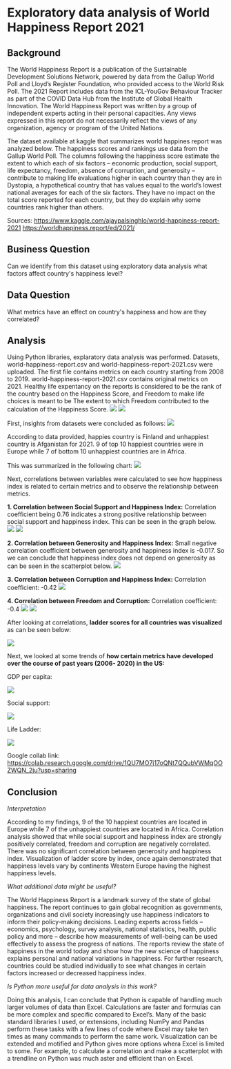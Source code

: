 # Exploratory data analysis of World Happiness Report 2021

## Background 

The World Happiness Report is a publication of the Sustainable Development Solutions Network, powered by data from the Gallup World Poll and Lloyd’s Register Foundation, who provided access to the World Risk Poll. The 2021 Report includes data from the ICL-YouGov Behaviour Tracker as part of the COVID Data Hub from the Institute of Global Health Innovation. The World Happiness Report was written by a group of independent experts acting in their personal capacities. Any views expressed in this report do not necessarily reflect the views of any organization, agency or program of the United Nations.

The dataset available at kaggle that summarizes world happines report was analyzed below. 
The happiness scores and rankings use data from the Gallup World Poll. The columns following the happiness score estimate the extent to which each of six factors – economic production, social support, life expectancy, freedom, absence of corruption, and generosity – contribute to making life evaluations higher in each country than they are in Dystopia, a hypothetical country that has values equal to the world’s lowest national averages for each of the six factors. They have no impact on the total score reported for each country, but they do explain why some countries rank higher than others. 

Sources: https://www.kaggle.com/ajaypalsinghlo/world-happiness-report-2021
https://worldhappiness.report/ed/2021/

## Business Question

Can we identify from this dataset using exploratory data analysis what factors affect country's happiness level?

## Data Question

What metrics have an effect on country's happiness and how are they correlated?

## Analysis 

Using Python libraries, explaratory data analysis was performed. Datasets, world-happiness-report.csv and world-happiness-report-2021.csv were uploaded. The first file contains metrics on each country starting from 2008 to 2019. world-happiness-report-2021.csv contains original metrics on 2021. Healthy life expentancy on the reports is considered to be the rank of the country based on the Happiness Score, and Freedom to make life choices is meant to be The extent to which Freedom contributed to the calculation of the Happiness Score.
![](https://github.com/DurdonaG/WorldHappinessReport/blob/main/Images/Screen%20Shot%202021-04-15%20at%202.31.08%20AM.png)
![](https://github.com/DurdonaG/WorldHappinessReport/blob/main/Images/Screen%20Shot%202021-04-15%20at%202.31.31%20AM.png)

First, insights from datasets were concluded as follows: 
![](https://github.com/DurdonaG/WorldHappinessReport/blob/main/Images/image.png)

According to data provided, happies country is Finland and unhappiest country is Afganistan for 2021. 9 of top 10 happiest countries were in Europe while 7 of bottom 10 unhappiest countries are in Africa. 

This was summarized in the following chart: 
![](https://github.com/DurdonaG/WorldHappinessReport/blob/main/Images/Summary1.png)

Next, correlations between variables were calculated to see how happiness index is related to certain metrics and to observe the relationship between metrics. 

**1. Correlation between Social Support and Happiness Index:** 
Correlation coefficient being 0.76 indicates a strong positive relationship between social support and happiness index. This can be seen in the graph below. 
![](https://github.com/DurdonaG/WorldHappinessReport/blob/main/Images/SocialsHI.png)
![](https://github.com/DurdonaG/WorldHappinessReport/blob/main/Images/SSHI.png)

**2. Correlation between Generosity and Happiness Index:** 
Small negative correlation coefficient between generosity and happiness index is -0.017. So we can conclude that happiness index does not depend on generosity as can be seen in the scatterplot below. 
![](https://github.com/DurdonaG/WorldHappinessReport/blob/main/Images/Generosity%20HI.png)

**3. Correlation between Corruption and Happiness Index:**
Correlation coefficient: -0.42
![](https://github.com/DurdonaG/WorldHappinessReport/blob/main/Images/CorruptionHI.png)

**4. Correlation between Freedom and Corruption:**
Correlation coefficient: -0.4
![](https://github.com/DurdonaG/WorldHappinessReport/blob/main/Images/FreedomCorruption.png)
![](https://github.com/DurdonaG/WorldHappinessReport/blob/main/Images/FreedomC.png)

After looking at correlations, **ladder scores for all countries was visualized** as can be seen below: 

![](https://github.com/DurdonaG/WorldHappinessReport/blob/main/Images/Ladder%20Scores.png) 

Next, we looked at some trends of **how certain metrics have developed over the course of past years (2006- 2020) in the US:**

GDP per capita:

![](https://github.com/DurdonaG/WorldHappinessReport/blob/main/Images/USGDP.png)

Social support:

![](https://github.com/DurdonaG/WorldHappinessReport/blob/main/Images/USSocial%20support.png)

Life Ladder:

![](https://github.com/DurdonaG/WorldHappinessReport/blob/main/Images/USlifeladder.png)


Google collab link: https://colab.research.google.com/drive/1QU7MO7j17oQNt7QQubVWMqOOZWQN_2ju?usp=sharing


## Conclusion

*Interpretation* 

According to my findings, 9 of the 10 happiest countries are located in Europe while 7 of the unhappiest countries are located in Africa. Correlation analysis showed that while social support and happiness index are strongly positively correlated, freedom and corruption are negatively correlated. There was no significant correlation between generosity and happiness index. Visualization of ladder score by index, once again demonstrated that happiness levels vary by continents Western Europe having the highest happiness levels. 

*What additional data might be useful?* 

The World Happiness Report is a landmark survey of the state of global happiness. The report continues to gain global recognition as governments, organizations and civil society increasingly use happiness indicators to inform their policy-making decisions. Leading experts across fields – economics, psychology, survey analysis, national statistics, health, public policy and more – describe how measurements of well-being can be used effectively to assess the progress of nations. The reports review the state of happiness in the world today and show how the new science of happiness explains personal and national variations in happiness. For further research, countries could be studied individually to see what changes in certain factors increased or decreased happiness index. 

*Is Python more useful for data analysis in this work?*

Doing this analysis, I can conclude that Python is capable of handling much larger volumes of data than Excel. Calculations are faster and formulas can be more complex and specific compared to Excel’s. Many of the basic standard libraries I used, or extensions, including NumPy and Pandas perform these tasks with a few lines of code where Excel may take ten times as many commands to perform the same work. Visualization can be extended and motified and Python gives more options whera Excel is limited to some. For example, to calculate a correlation and make a scatterplot with a trendline on Python was much aster and efficient than on Excel. 
